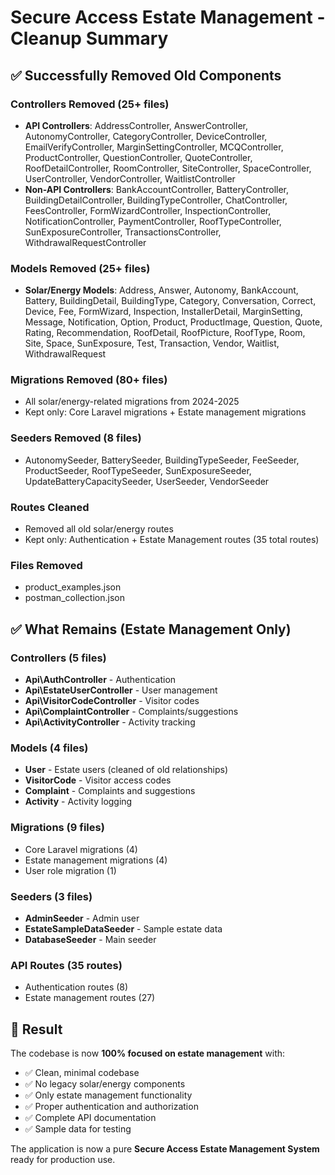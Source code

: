 # Secure Access Estate Management - Cleanup Summary

## ✅ Successfully Removed Old Components

### Controllers Removed (25+ files)
- **API Controllers**: AddressController, AnswerController, AutonomyController, CategoryController, DeviceController, EmailVerifyController, MarginSettingController, MCQController, ProductController, QuestionController, QuoteController, RoofDetailController, RoomController, SiteController, SpaceController, UserController, VendorController, WaitlistController
- **Non-API Controllers**: BankAccountController, BatteryController, BuildingDetailController, BuildingTypeController, ChatController, FeesController, FormWizardController, InspectionController, NotificationController, PaymentController, RoofTypeController, SunExposureController, TransactionsController, WithdrawalRequestController

### Models Removed (25+ files)
- **Solar/Energy Models**: Address, Answer, Autonomy, BankAccount, Battery, BuildingDetail, BuildingType, Category, Conversation, Correct, Device, Fee, FormWizard, Inspection, InstallerDetail, MarginSetting, Message, Notification, Option, Product, ProductImage, Question, Quote, Rating, Recommendation, RoofDetail, RoofPicture, RoofType, Room, Site, Space, SunExposure, Test, Transaction, Vendor, Waitlist, WithdrawalRequest

### Migrations Removed (80+ files)
- All solar/energy-related migrations from 2024-2025
- Kept only: Core Laravel migrations + Estate management migrations

### Seeders Removed (8 files)
- AutonomySeeder, BatterySeeder, BuildingTypeSeeder, FeeSeeder, ProductSeeder, RoofTypeSeeder, SunExposureSeeder, UpdateBatteryCapacitySeeder, UserSeeder, VendorSeeder

### Routes Cleaned
- Removed all old solar/energy routes
- Kept only: Authentication + Estate Management routes (35 total routes)

### Files Removed
- product_examples.json
- postman_collection.json

## ✅ What Remains (Estate Management Only)

### Controllers (5 files)
- **Api\AuthController** - Authentication
- **Api\EstateUserController** - User management
- **Api\VisitorCodeController** - Visitor codes
- **Api\ComplaintController** - Complaints/suggestions
- **Api\ActivityController** - Activity tracking

### Models (4 files)
- **User** - Estate users (cleaned of old relationships)
- **VisitorCode** - Visitor access codes
- **Complaint** - Complaints and suggestions
- **Activity** - Activity logging

### Migrations (9 files)
- Core Laravel migrations (4)
- Estate management migrations (4)
- User role migration (1)

### Seeders (3 files)
- **AdminSeeder** - Admin user
- **EstateSampleDataSeeder** - Sample estate data
- **DatabaseSeeder** - Main seeder

### API Routes (35 routes)
- Authentication routes (8)
- Estate management routes (27)

## 🎯 Result
The codebase is now **100% focused on estate management** with:
- ✅ Clean, minimal codebase
- ✅ No legacy solar/energy components
- ✅ Only estate management functionality
- ✅ Proper authentication and authorization
- ✅ Complete API documentation
- ✅ Sample data for testing

The application is now a pure **Secure Access Estate Management System** ready for production use.
